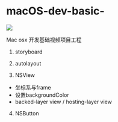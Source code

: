 # macOS-dev-basic-
![](https://img.shields.io/badge/platform-OSX-red.svg)

Mac  osx 开发基础视频项目工程

1. storyboard 
   
2. autolayout

3. NSView
  * 坐标系与frame
  * 设置backgroundColor
  * backed-layer view / hosting-layer view
4. NSButton
   
